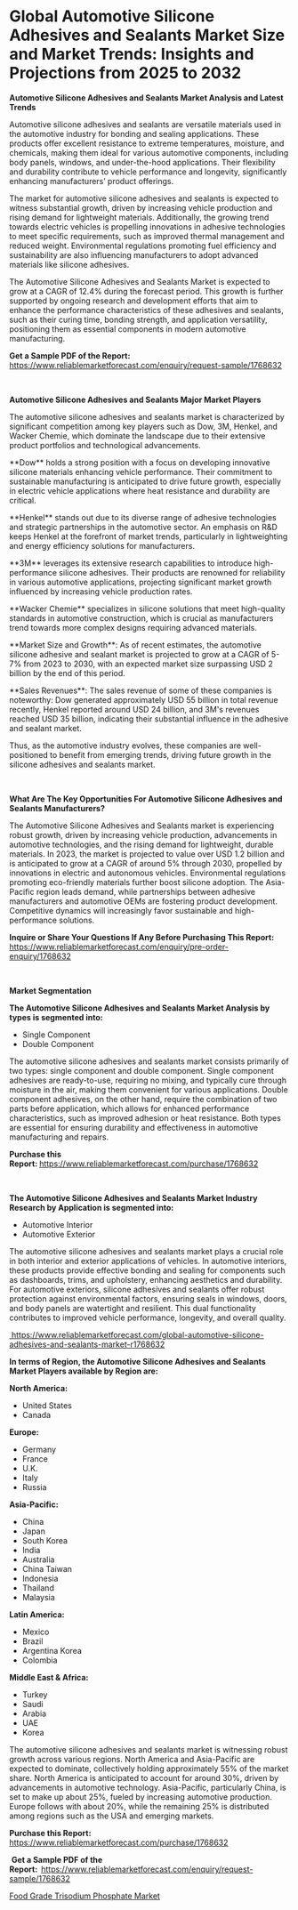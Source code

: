 <p><h1>Global Automotive Silicone Adhesives and Sealants Market Size and Market Trends: Insights and Projections from 2025 to 2032</h1></p><p><strong>Automotive Silicone Adhesives and Sealants Market Analysis and Latest Trends</strong></p>
<p><p>Automotive silicone adhesives and sealants are versatile materials used in the automotive industry for bonding and sealing applications. These products offer excellent resistance to extreme temperatures, moisture, and chemicals, making them ideal for various automotive components, including body panels, windows, and under-the-hood applications. Their flexibility and durability contribute to vehicle performance and longevity, significantly enhancing manufacturers’ product offerings.</p><p>The market for automotive silicone adhesives and sealants is expected to witness substantial growth, driven by increasing vehicle production and rising demand for lightweight materials. Additionally, the growing trend towards electric vehicles is propelling innovations in adhesive technologies to meet specific requirements, such as improved thermal management and reduced weight. Environmental regulations promoting fuel efficiency and sustainability are also influencing manufacturers to adopt advanced materials like silicone adhesives.</p><p>The Automotive Silicone Adhesives and Sealants Market is expected to grow at a CAGR of 12.4% during the forecast period. This growth is further supported by ongoing research and development efforts that aim to enhance the performance characteristics of these adhesives and sealants, such as their curing time, bonding strength, and application versatility, positioning them as essential components in modern automotive manufacturing.</p></p>
<p><strong>Get a Sample PDF of the Report:&nbsp;</strong> <a href="https://www.reliablemarketforecast.com/enquiry/request-sample/1768632?utm_campaign=3225&utm_medium=2&utm_source=Github&utm_content=ia&utm_term=03042025&utm_id=automotive-silicone-adhesives-and-sealants">https://www.reliablemarketforecast.com/enquiry/request-sample/1768632</a></p>
<p>&nbsp;</p>
<p><strong>Automotive Silicone Adhesives and Sealants Major Market Players</strong></p>
<p><p>The automotive silicone adhesives and sealants market is characterized by significant competition among key players such as Dow, 3M, Henkel, and Wacker Chemie, which dominate the landscape due to their extensive product portfolios and technological advancements. </p><p>**Dow** holds a strong position with a focus on developing innovative silicone materials enhancing vehicle performance. Their commitment to sustainable manufacturing is anticipated to drive future growth, especially in electric vehicle applications where heat resistance and durability are critical.</p><p>**Henkel** stands out due to its diverse range of adhesive technologies and strategic partnerships in the automotive sector. An emphasis on R&D keeps Henkel at the forefront of market trends, particularly in lightweighting and energy efficiency solutions for manufacturers.</p><p>**3M** leverages its extensive research capabilities to introduce high-performance silicone adhesives. Their products are renowned for reliability in various automotive applications, projecting significant market growth influenced by increasing vehicle production rates.</p><p>**Wacker Chemie** specializes in silicone solutions that meet high-quality standards in automotive construction, which is crucial as manufacturers trend towards more complex designs requiring advanced materials. </p><p>**Market Size and Growth**: As of recent estimates, the automotive silicone adhesive and sealant market is projected to grow at a CAGR of 5-7% from 2023 to 2030, with an expected market size surpassing USD 2 billion by the end of this period.</p><p>**Sales Revenues**: The sales revenue of some of these companies is noteworthy: Dow generated approximately USD 55 billion in total revenue recently, Henkel reported around USD 24 billion, and 3M's revenues reached USD 35 billion, indicating their substantial influence in the adhesive and sealant market.</p><p>Thus, as the automotive industry evolves, these companies are well-positioned to benefit from emerging trends, driving future growth in the silicone adhesives and sealants market.</p></p>
<p>&nbsp;</p>
<p><strong>What Are The Key Opportunities For Automotive Silicone Adhesives and Sealants Manufacturers?</strong></p>
<p><p>The Automotive Silicone Adhesives and Sealants market is experiencing robust growth, driven by increasing vehicle production, advancements in automotive technologies, and the rising demand for lightweight, durable materials. In 2023, the market is projected to value over USD 1.2 billion and is anticipated to grow at a CAGR of around 5% through 2030, propelled by innovations in electric and autonomous vehicles. Environmental regulations promoting eco-friendly materials further boost silicone adoption. The Asia-Pacific region leads demand, while partnerships between adhesive manufacturers and automotive OEMs are fostering product development. Competitive dynamics will increasingly favor sustainable and high-performance solutions.</p></p>
<p><strong>Inquire or Share Your Questions If Any Before Purchasing This Report:</strong> <a href="https://www.reliablemarketforecast.com/enquiry/pre-order-enquiry/1768632?utm_campaign=3225&utm_medium=2&utm_source=Github&utm_content=ia&utm_term=03042025&utm_id=automotive-silicone-adhesives-and-sealants">https://www.reliablemarketforecast.com/enquiry/pre-order-enquiry/1768632</a></p>
<p>&nbsp;</p>
<p><strong>Market Segmentation</strong></p>
<p><strong>The Automotive Silicone Adhesives and Sealants Market Analysis by types is segmented into:</strong></p>
<p><ul><li>Single Component</li><li>Double Component</li></ul></p>
<p><p>The automotive silicone adhesives and sealants market consists primarily of two types: single component and double component. Single component adhesives are ready-to-use, requiring no mixing, and typically cure through moisture in the air, making them convenient for various applications. Double component adhesives, on the other hand, require the combination of two parts before application, which allows for enhanced performance characteristics, such as improved adhesion or heat resistance. Both types are essential for ensuring durability and effectiveness in automotive manufacturing and repairs.</p></p>
<p><strong>Purchase this Report:&nbsp;</strong><a href="https://www.reliablemarketforecast.com/purchase/1768632?utm_campaign=3225&utm_medium=2&utm_source=Github&utm_content=ia&utm_term=03042025&utm_id=automotive-silicone-adhesives-and-sealants">https://www.reliablemarketforecast.com/purchase/1768632</a></p>
<p>&nbsp;</p>
<p><strong>The Automotive Silicone Adhesives and Sealants Market Industry Research by Application is segmented into:</strong></p>
<p><ul><li>Automotive Interior</li><li>Automotive Exterior</li></ul></p>
<p><p>The automotive silicone adhesives and sealants market plays a crucial role in both interior and exterior applications of vehicles. In automotive interiors, these products provide effective bonding and sealing for components such as dashboards, trims, and upholstery, enhancing aesthetics and durability. For automotive exteriors, silicone adhesives and sealants offer robust protection against environmental factors, ensuring seals in windows, doors, and body panels are watertight and resilient. This dual functionality contributes to improved vehicle performance, longevity, and overall quality.</p></p>
<p><a href="https://www.reliablemarketforecast.com/global-automotive-silicone-adhesives-and-sealants-market-r1768632?utm_campaign=3225&utm_medium=2&utm_source=Github&utm_content=ia&utm_term=03042025&utm_id=automotive-silicone-adhesives-and-sealants">&nbsp;https://www.reliablemarketforecast.com/global-automotive-silicone-adhesives-and-sealants-market-r1768632</a></p>
<p><strong>In terms of Region, the Automotive Silicone Adhesives and Sealants Market Players available by Region are:</strong></p>
<p>
    <p> <strong> North America: </strong>
        <ul>
            <li>United States</li>
            <li>Canada</li>
        </ul>
        </p> 
    <p> <strong> Europe: </strong>
        <ul>
            <li>Germany</li>
            <li>France</li>
            <li>U.K.</li>
            <li>Italy</li>
            <li>Russia</li>
        </ul>
        </p> 
    <p> <strong> Asia-Pacific: </strong>
        <ul>
            <li>China</li>
            <li>Japan</li>
            <li>South Korea</li>
            <li>India</li>
            <li>Australia</li>
            <li>China Taiwan</li>
            <li>Indonesia</li>
            <li>Thailand</li>
            <li>Malaysia</li>
        </ul>
        </p> 
    <p> <strong> Latin America: </strong>
        <ul>
            <li>Mexico</li>
            <li>Brazil</li>
            <li>Argentina Korea</li>
            <li>Colombia</li>
        </ul>
        </p> 
    <p> <strong> Middle East & Africa: </strong>
        <ul>
            <li>Turkey</li>
            <li>Saudi</li>
            <li>Arabia</li>
            <li>UAE</li>
            <li>Korea</li>
        </ul>
    </p>
    </p>
<p><p>The automotive silicone adhesives and sealants market is witnessing robust growth across various regions. North America and Asia-Pacific are expected to dominate, collectively holding approximately 55% of the market share. North America is anticipated to account for around 30%, driven by advancements in automotive technology. Asia-Pacific, particularly China, is set to make up about 25%, fueled by increasing automotive production. Europe follows with about 20%, while the remaining 25% is distributed among regions such as the USA and emerging markets.</p></p>
<p><strong>Purchase this Report: </strong><a href="https://www.reliablemarketforecast.com/purchase/1768632?utm_campaign=3225&utm_medium=2&utm_source=Github&utm_content=ia&utm_term=03042025&utm_id=automotive-silicone-adhesives-and-sealants">https://www.reliablemarketforecast.com/purchase/1768632</a></p>
<p>&nbsp;<strong>Get a Sample PDF of the Report:&nbsp;&nbsp;</strong><a href="https://www.reliablemarketforecast.com/enquiry/request-sample/1768632?utm_campaign=3225&utm_medium=2&utm_source=Github&utm_content=ia&utm_term=03042025&utm_id=automotive-silicone-adhesives-and-sealants">https://www.reliablemarketforecast.com/enquiry/request-sample/1768632</a></p>
<p><strong></strong></p>
<p><p><a href="https://github.com/usraceby/Market-Research-Report-List-1/blob/main/food-grade-trisodium-phosphate-market.md?utm_campaign=3225&utm_medium=2&utm_source=Github&utm_content=ia&utm_term=03042025&utm_id=automotive-silicone-adhesives-and-sealants">Food Grade Trisodium Phosphate Market</a></p></p>
